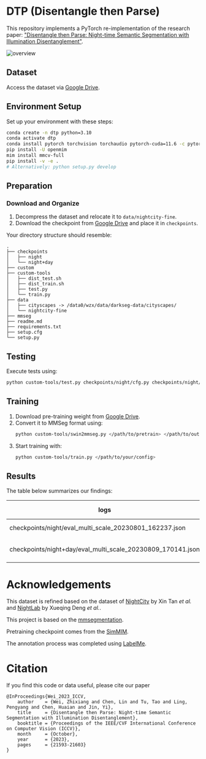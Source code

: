 # DTP (Disentangle then Parse)

This repository implements a PyTorch re-implementation of the research paper: ["Disentangle then Parse: Night-time Semantic Segmentation with Illumination Disentanglement"](https://arxiv.org/abs/).

![overview](https://github.com/w1oves/DTP/assets/54713447/d9725a14-7495-4740-ac0c-ed5597d45d20)

## Dataset

Access the dataset via [Google Drive](https://drive.google.com/file/d/1Ilj99NMAmkZIPQcVOd6cJebnKXjJ-Sit/view?usp=drive_link).

## Environment Setup

Set up your environment with these steps:

```bash
conda create -n dtp python=3.10
conda activate dtp
conda install pytorch torchvision torchaudio pytorch-cuda=11.6 -c pytorch -c nvidia
pip install -U openmim
mim install mmcv-full
pip install -v -e .
# Alternatively: python setup.py develop
```

## Preparation

### Download and Organize

1. Decompress the dataset and relocate it to `data/nightcity-fine`.
2. Download the checkpoint from [Google Drive](https://drive.google.com/file/d/1g-32y3N3RGOOiCe7hfjJKmB2D70w0Nrp/view?usp=drive_link) and place it in `checkpoints`.

Your directory structure should resemble:

```plaintext
.
├── checkpoints
│   ├── night
│   └── night+day
├── custom
├── custom-tools
│   ├── dist_test.sh
│   ├── dist_train.sh
│   ├── test.py
│   └── train.py
├── data
│   ├── cityscapes -> /data0/wzx/data/darkseg-data/cityscapes/
│   └── nightcity-fine
├── mmseg
├── readme.md
├── requirements.txt
├── setup.cfg
└── setup.py
```

## Testing

Execute tests using:

```bash
python custom-tools/test.py checkpoints/night/cfg.py checkpoints/night/night.pth --eval mIoU --aug-test
```

## Training
1. Download pre-training weight from [Google Drive](https://drive.google.com/file/d/15zENvGjHlM71uKQ3d2FbljWPubtrPtjl/view).
2. Convert it to MMSeg format using:
    ```bash
    python custom-tools/swin2mmseg.py </path/to/pretrain> </path/to/output>
    ```
3. Start training with:
    ```bash
    python custom-tools/train.py </path/to/your/config>
    ```

## Results

The table below summarizes our findings:

| logs                                            | train dataset                  | validation dataset | mIoU |
|-------------------------------------------------|--------------------------------|--------------------|------|
| checkpoints/night/eval_multi_scale_20230801_162237.json | nightcity-fine                 | nightcity-fine     | 64.2 |
| checkpoints/night+day/eval_multi_scale_20230809_170141.json | nightcity-fine + cityscapes    | nightcity-fine     | 64.9 |

# Acknowledgements
This dataset is refined based on the dataset of [NightCity](https://dmcv.sjtu.edu.cn/people/phd/tanxin/NightCity/index.html) by Xin Tan *et al.* and [NightLab](https://github.com/xdeng7/NightLab) by Xueqing Deng *et al.*.

This project is based on the [mmsegmentation](https://github.com/open-mmlab/mmsegmentation.git).

Pretraining checkpoint comes from the [SimMIM](https://github.com/microsoft/SimMIM).

The annotation process was completed using [LabelMe](https://github.com/wkentaro/labelme.git).

# Citation
If you find this code or data useful, please cite our paper
```
@InProceedings{Wei_2023_ICCV,
    author    = {Wei, Zhixiang and Chen, Lin and Tu, Tao and Ling, Pengyang and Chen, Huaian and Jin, Yi},
    title     = {Disentangle then Parse: Night-time Semantic Segmentation with Illumination Disentanglement},
    booktitle = {Proceedings of the IEEE/CVF International Conference on Computer Vision (ICCV)},
    month     = {October},
    year      = {2023},
    pages     = {21593-21603}
}
```
